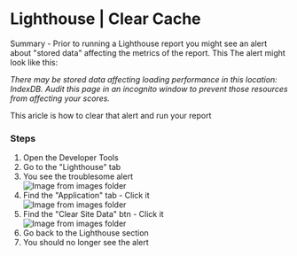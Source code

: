 # Lighthouse | Clear Cache

Summary - Prior to running a Lighthouse report you might see an alert about "stored data" affecting the metrics of the report. This The alert might look like this:


*There may be stored data affecting loading performance in this location: IndexDB. Audit this page in an incognito window to prevent those resources from affecting your scores.* 

This aricle is how to clear that alert and run your report

### Steps
1. Open the Developer Tools
2. Go to the "Lighthouse" tab
3. You see the troublesome alert  
![Image from images folder](~@source/images/chrome/lighthouse/clear-cache/lighthouse_clear-cache_alert.png)
4. Find the "Application" tab  - Click it  
![Image from images folder](~@source/images/chrome/lighthouse/clear-cache/lighthouse_clear-cache_application.png)
1. Find the "Clear Site Data" btn - Click it  
![Image from images folder](~@source/images/chrome/lighthouse/clear-cache/lighthouse_clear-cache_clear-site-data.png)
1. Go back to the Lighthouse section
2. You should no longer see the alert
